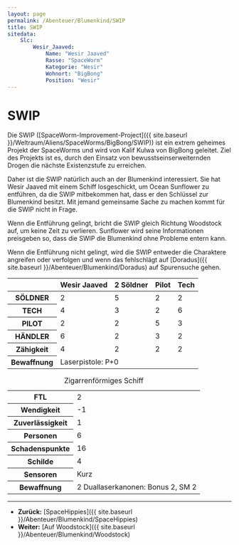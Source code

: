 ```yaml
---
layout: page
permalink: /Abenteuer/Blumenkind/SWIP
title: SWIP
sitedata:
    Slc:
        Wesir_Jaaved:
            Name: "Wesir Jaaved"
            Rasse: "SpaceWorm"
            Kategorie: "Wesir"
            Wohnort: "BigBong"
            Position: "Wesir"
---
```


# SWIP

Die SWIP ([SpaceWorm-Improvement-Project]({{ site.baseurl }}/Weltraum/Aliens/SpaceWorms/BigBong/SWIP)) ist ein extrem geheimes Projekt der SpaceWorms und wird von Kalif Kulwa von BigBong geleitet. Ziel des Projekts ist es, durch den Einsatz von bewusstseinserweiternden Drogen die nächste Existenzstufe zu erreichen.

Daher ist die SWIP natürlich auch an der Blumenkind interessiert. Sie hat Wesir Jaaved mit einem Schiff losgeschickt, um Ocean Sunflower zu entführen, da die SWIP mitbekommen hat, dass er den Schlüssel zur Blumenkind besitzt. Mit jemand gemeinsame Sache zu machen kommt für die SWIP nicht in Frage.

Wenn die Entführung gelingt, bricht die SWIP gleich Richtung Woodstock auf, um keine Zeit zu verlieren. Sunflower wird seine Informationen preisgeben so, dass die SWIP die Blumenkind ohne Probleme entern kann.

Wenn die Entführung nicht gelingt, wird die SWIP entweder die Charaktere angreifen oder verfolgen und wenn das fehlschlägt auf [Doradus]({{ site.baseurl }}/Abenteuer/Blumenkind/Doradus) auf Spurensuche gehen.

<table>
<thead>
<tr><th> </th><th>Wesir Jaaved</th><th>2 Söldner</th><th>Pilot</th><th>Tech</th></tr>
</thead>
<tbody>
<tr><th>SÖLDNER</th><td>2</td><td>5</td><td>2</td><td>2</td></tr>
<tr><th>TECH</th><td>4</td><td>3</td><td>2</td><td>6</td></tr>
<tr><th>PILOT</th><td>2</td><td>2</td><td>5</td><td>3</td></tr>
<tr><th>HÄNDLER</th><td>6</td><td>2</td><td>3</td><td>2</td></tr>
<tr><th>Zähigkeit</th><td>4</td><td>2</td><td>2</td><td>2</td></tr>
<tr><th>Bewaffnung</th><td colspan="4" rowspan="1">Laserpistole: P+0</td></tr>
</tbody>
</table>

<table>
<caption>Zigarrenförmiges Schiff</caption>
<tbody>
<tr><th>FTL</th><td>2</td></tr>
<tr><th>Wendigkeit</th><td>-1</td></tr>
<tr><th>Zuverlässigkeit</th><td>1</td></tr>
<tr><th>Personen</th><td>6</td></tr>
<tr><th>Schadenspunkte</th><td>16</td></tr>
<tr><th>Schilde</th><td>4</td></tr>
<tr><th>Sensoren</th><td>Kurz</td></tr>
<tr><th>Bewaffnung</th><td>2 Duallaserkanonen: Bonus 2, SM 2</td></tr>
</tbody>
</table>

***

- **Zurück:** [SpaceHippies]({{ site.baseurl }}/Abenteuer/Blumenkind/SpaceHippies)
- **Weiter:** [Auf Woodstock]({{ site.baseurl }}/Abenteuer/Blumenkind/Woodstock)
